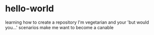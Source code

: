 # hello-world
learning how to create a repository
I'm vegetarian and your 'but would you...' scenarios make me want to become a canable 
